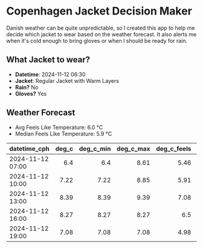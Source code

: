 
# Copenhagen Jacket Decision Maker

Danish weather can be quite unpredictable, so I created this app to help me decide which jacket to wear based on the weather forecast. 
It also alerts me when it's cold enough to bring gloves or when I should be ready for rain.

## What Jacket to wear?

- **Datetime**: 2024-11-12 06:30
- **Jacket**: Regular Jacket with Warm Layers
- **Rain?** No
- **Gloves?** Yes

## Weather Forecast
- Avg Feels Like Temperature: 6.0 °C
- Median Feels Like Temperature: 5.9 °C

| datetime_cph     |   deg_c |   deg_c_min |   deg_c_max |   deg_c_feels | weather   | wind   | rain   |
|:-----------------|--------:|------------:|------------:|--------------:|:----------|:-------|:-------|
| 2024-11-12 07:00 |    6.4  |        6.4  |        8.61 |          5.46 | Clouds    | Low    | None   |
| 2024-11-12 10:00 |    7.22 |        7.22 |        8.85 |          5.91 | Clouds    | Low    | None   |
| 2024-11-12 13:00 |    8.39 |        8.39 |        9.39 |          7.08 | Clouds    | Low    | None   |
| 2024-11-12 16:00 |    8.27 |        8.27 |        8.27 |          6.5  | Clouds    | Low    | None   |
| 2024-11-12 19:00 |    7.08 |        7.08 |        7.08 |          4.98 | Clouds    | Low    | None   |
        